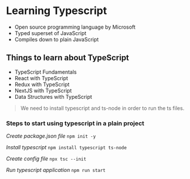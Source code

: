 # Learning Typescript                     
       
- Open source programming language by Microsoft         
- Typed superset of JavaScript     
- Compiles down to plain JavaScript   

##  Things to learn about TypeScript
- TypeScript Fundamentals
- React with TypeScript
- Redux with TypeScript
- NextJS with TypeScript
- Data Structures with TypeScript 

> We need to install typescript and ts-node in order to run the ts files.

### Steps to start using typescript in a plain project

_Create package.json file_
`npm init -y`

_Install typescript_
`npm install typescript ts-node`

_Create config file_
`npx tsc --init`

_Run typescript application_
`npm run start`
